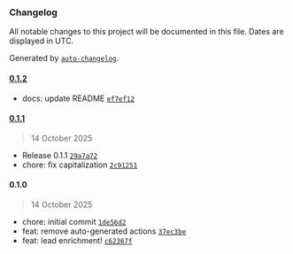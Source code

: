 ### Changelog

All notable changes to this project will be documented in this file. Dates are displayed in UTC.

Generated by [`auto-changelog`](https://github.com/CookPete/auto-changelog).

#### [0.1.2](https://github.com/meetbryce/n8n-nodes-similarweb/compare/0.1.1...0.1.2)

- docs: update README [`ef7ef12`](https://github.com/meetbryce/n8n-nodes-similarweb/commit/ef7ef121af3dd256dd9227172c56e7dd405cc66e)

#### [0.1.1](https://github.com/meetbryce/n8n-nodes-similarweb/compare/0.1.0...0.1.1)

> 14 October 2025

- Release 0.1.1 [`29a7a72`](https://github.com/meetbryce/n8n-nodes-similarweb/commit/29a7a72983ee9fbac87258a343154b9b5f78057f)
- chore: fix capitalization [`2c91251`](https://github.com/meetbryce/n8n-nodes-similarweb/commit/2c91251ce4bd5c38c477fa409ac2b970288e5fb0)

#### 0.1.0

> 14 October 2025

- chore: initial commit [`1de56d2`](https://github.com/meetbryce/n8n-nodes-similarweb/commit/1de56d26321b7514292d87a820d62018b111e857)
- feat: remove auto-generated actions [`37ec3be`](https://github.com/meetbryce/n8n-nodes-similarweb/commit/37ec3be90677c3b09c8c1982dfb5b2563036a02d)
- feat: lead enrichment! [`c62367f`](https://github.com/meetbryce/n8n-nodes-similarweb/commit/c62367fa38a2d5cdd8b67ae9225bfd9051d0e4fe)
